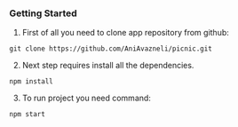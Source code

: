 ### Getting Started
1. First of all you need to clone app repository from github:
```
git clone https://github.com/AniAvazneli/picnic.git
```

2. Next step requires install all the dependencies.
```
npm install
```

3. To run project you need command:
``` 
npm start 
```